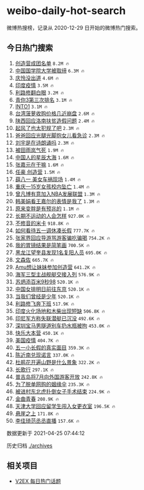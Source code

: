 # weibo-daily-hot-search

微博热搜榜，记录从 2020-12-29 日开始的微博热门搜索。

## 今日热门搜索

<!-- BEGIN -->

1. [创造营成团名单](https://s.weibo.com/weibo?q=%23%E5%88%9B%E9%80%A0%E8%90%A5%E6%88%90%E5%9B%A2%E5%90%8D%E5%8D%95%23&Refer=top) `8.2M 🔥`
1. [中国国学院大学被取缔](https://s.weibo.com/weibo?q=%23%E4%B8%AD%E5%9B%BD%E5%9B%BD%E5%AD%A6%E9%99%A2%E5%A4%A7%E5%AD%A6%E8%A2%AB%E5%8F%96%E7%BC%94%23&Refer=top) `6.3M 🔥`
1. [庆怜没出道](https://s.weibo.com/weibo?q=%E5%BA%86%E6%80%9C%E6%B2%A1%E5%87%BA%E9%81%93&Refer=top) `4.6M 🔥`
1. [印度疫情](https://s.weibo.com/weibo?q=%E5%8D%B0%E5%BA%A6%E7%96%AB%E6%83%85&Refer=top) `3.5M 🔥`
1. [利路修翻白眼](https://s.weibo.com/weibo?q=%E5%88%A9%E8%B7%AF%E4%BF%AE%E7%BF%BB%E7%99%BD%E7%9C%BC&Refer=top) `3.2M 🔥`
1. [青你3第三次排名](https://s.weibo.com/weibo?q=%23%E9%9D%92%E4%BD%A03%E7%AC%AC%E4%B8%89%E6%AC%A1%E6%8E%92%E5%90%8D%23&Refer=top) `3.1M 🔥`
1. [INTO1](https://s.weibo.com/weibo?q=INTO1&Refer=top) `3.1M 🔥`
1. [台湾菠萝收购价格几近崩盘](https://s.weibo.com/weibo?q=%23%E5%8F%B0%E6%B9%BE%E8%8F%A0%E8%90%9D%E6%94%B6%E8%B4%AD%E4%BB%B7%E6%A0%BC%E5%87%A0%E8%BF%91%E5%B4%A9%E7%9B%98%23&Refer=top) `2.6M 🔥`
1. [陕西回应洛南扶贫造假问题](https://s.weibo.com/weibo?q=%23%E9%99%95%E8%A5%BF%E5%9B%9E%E5%BA%94%E6%B4%9B%E5%8D%97%E6%89%B6%E8%B4%AB%E9%80%A0%E5%81%87%E9%97%AE%E9%A2%98%23&Refer=top) `2.4M 🔥`
1. [起风了也太犯规了吧](https://s.weibo.com/weibo?q=%23%E8%B5%B7%E9%A3%8E%E4%BA%86%E4%B9%9F%E5%A4%AA%E7%8A%AF%E8%A7%84%E4%BA%86%E5%90%A7%23&Refer=top) `2.3M 🔥`
1. [爸爸回应光腿光脚抱女儿看急诊](https://s.weibo.com/weibo?q=%23%E7%88%B8%E7%88%B8%E5%9B%9E%E5%BA%94%E5%85%89%E8%85%BF%E5%85%89%E8%84%9A%E6%8A%B1%E5%A5%B3%E5%84%BF%E7%9C%8B%E6%80%A5%E8%AF%8A%23&Refer=top) `2.3M 🔥`
1. [刘宇是在诗朗诵吗](https://s.weibo.com/weibo?q=%23%E5%88%98%E5%AE%87%E6%98%AF%E5%9C%A8%E8%AF%97%E6%9C%97%E8%AF%B5%E5%90%97%23&Refer=top) `2.3M 🔥`
1. [被田雨岚气死](https://s.weibo.com/weibo?q=%23%E8%A2%AB%E7%94%B0%E9%9B%A8%E5%B2%9A%E6%B0%94%E6%AD%BB%23&Refer=top) `1.9M 🔥`
1. [中国人的星辰大海](https://s.weibo.com/weibo?q=%23%E4%B8%AD%E5%9B%BD%E4%BA%BA%E7%9A%84%E6%98%9F%E8%BE%B0%E5%A4%A7%E6%B5%B7%23&Refer=top) `1.6M 🔥`
1. [张嘉元在干嘛](https://s.weibo.com/weibo?q=%23%E5%BC%A0%E5%98%89%E5%85%83%E5%9C%A8%E5%B9%B2%E5%98%9B%23&Refer=top) `1.6M 🔥`
1. [任豪 创造营](https://s.weibo.com/weibo?q=%E4%BB%BB%E8%B1%AA%20%E5%88%9B%E9%80%A0%E8%90%A5&Refer=top) `1.5M 🔥`
1. [薛八一 美女车祸现场](https://s.weibo.com/weibo?q=%E8%96%9B%E5%85%AB%E4%B8%80%20%E7%BE%8E%E5%A5%B3%E8%BD%A6%E7%A5%B8%E7%8E%B0%E5%9C%BA&Refer=top) `1.4M 🔥`
1. [重庆一15岁女孩校内坠亡](https://s.weibo.com/weibo?q=%E9%87%8D%E5%BA%86%E4%B8%8015%E5%B2%81%E5%A5%B3%E5%AD%A9%E6%A0%A1%E5%86%85%E5%9D%A0%E4%BA%A1&Refer=top) `1.4M 🔥`
1. [曾凡博有意加入NBA发展联盟](https://s.weibo.com/weibo?q=%E6%9B%BE%E5%87%A1%E5%8D%9A%E6%9C%89%E6%84%8F%E5%8A%A0%E5%85%A5NBA%E5%8F%91%E5%B1%95%E8%81%94%E7%9B%9F&Refer=top) `1.3M 🔥`
1. [韩美娟看王嘉尔的表情是我了](https://s.weibo.com/weibo?q=%23%E9%9F%A9%E7%BE%8E%E5%A8%9F%E7%9C%8B%E7%8E%8B%E5%98%89%E5%B0%94%E7%9A%84%E8%A1%A8%E6%83%85%E6%98%AF%E6%88%91%E4%BA%86%23&Refer=top) `1.3M 🔥`
1. [原来变胖是有预兆的](https://s.weibo.com/weibo?q=%23%E5%8E%9F%E6%9D%A5%E5%8F%98%E8%83%96%E6%98%AF%E6%9C%89%E9%A2%84%E5%85%86%E7%9A%84%23&Refer=top) `1.1M 🔥`
1. [长期不运动的人会怎样](https://s.weibo.com/weibo?q=%23%E9%95%BF%E6%9C%9F%E4%B8%8D%E8%BF%90%E5%8A%A8%E7%9A%84%E4%BA%BA%E4%BC%9A%E6%80%8E%E6%A0%B7%23&Refer=top) `927.0K 🔥`
1. [不修音的米卡](https://s.weibo.com/weibo?q=%23%E4%B8%8D%E4%BF%AE%E9%9F%B3%E7%9A%84%E7%B1%B3%E5%8D%A1%23&Refer=top) `918.8K 🔥`
1. [如何看待五一调休凑长假](https://s.weibo.com/weibo?q=%23%E5%A6%82%E4%BD%95%E7%9C%8B%E5%BE%85%E4%BA%94%E4%B8%80%E8%B0%83%E4%BC%91%E5%87%91%E9%95%BF%E5%81%87%23&Refer=top) `777.7K 🔥`
1. [张家界回应导游骂游客骗吃骗喝](https://s.weibo.com/weibo?q=%23%E5%BC%A0%E5%AE%B6%E7%95%8C%E5%9B%9E%E5%BA%94%E5%AF%BC%E6%B8%B8%E9%AA%82%E6%B8%B8%E5%AE%A2%E9%AA%97%E5%90%83%E9%AA%97%E5%96%9D%23&Refer=top) `754.2K 🔥`
1. [我的胃镜结果是简笔画](https://s.weibo.com/weibo?q=%23%E6%88%91%E7%9A%84%E8%83%83%E9%95%9C%E7%BB%93%E6%9E%9C%E6%98%AF%E7%AE%80%E7%AC%94%E7%94%BB%23&Refer=top) `700.5K 🔥`
1. [黑龙江望奎县发现1名复阳人员](https://s.weibo.com/weibo?q=%23%E9%BB%91%E9%BE%99%E6%B1%9F%E6%9C%9B%E5%A5%8E%E5%8E%BF%E5%8F%91%E7%8E%B01%E5%90%8D%E5%A4%8D%E9%98%B3%E4%BA%BA%E5%91%98%23&Refer=top) `695.0K 🔥`
1. [文森佐](https://s.weibo.com/weibo?q=%E6%96%87%E6%A3%AE%E4%BD%90&Refer=top) `665.7K 🔥`
1. [Amu想让妹妹参加创造营](https://s.weibo.com/weibo?q=%23Amu%E6%83%B3%E8%AE%A9%E5%A6%B9%E5%A6%B9%E5%8F%82%E5%8A%A0%E5%88%9B%E9%80%A0%E8%90%A5%23&Refer=top) `641.2K 🔥`
1. [海军三型主战舰艇交接入列](https://s.weibo.com/weibo?q=%23%E6%B5%B7%E5%86%9B%E4%B8%89%E5%9E%8B%E4%B8%BB%E6%88%98%E8%88%B0%E8%89%87%E4%BA%A4%E6%8E%A5%E5%85%A5%E5%88%97%23&Refer=top) `576.9K 🔥`
1. [苏炳添百米9秒98](https://s.weibo.com/weibo?q=%23%E8%8B%8F%E7%82%B3%E6%B7%BB%E7%99%BE%E7%B1%B39%E7%A7%9298%23&Refer=top) `520.1K 🔥`
1. [中国女排明日前往东京](https://s.weibo.com/weibo?q=%23%E4%B8%AD%E5%9B%BD%E5%A5%B3%E6%8E%92%E6%98%8E%E6%97%A5%E5%89%8D%E5%BE%80%E4%B8%9C%E4%BA%AC%23&Refer=top) `520.1K 🔥`
1. [当我们曾经是少年](https://s.weibo.com/weibo?q=%23%E5%BD%93%E6%88%91%E4%BB%AC%E6%9B%BE%E7%BB%8F%E6%98%AF%E5%B0%91%E5%B9%B4%23&Refer=top) `520.1K 🔥`
1. [利路修飞奔下班](https://s.weibo.com/weibo?q=%E5%88%A9%E8%B7%AF%E4%BF%AE%E9%A3%9E%E5%A5%94%E4%B8%8B%E7%8F%AD&Refer=top) `517.9K 🔥`
1. [印度火化场地和木柴出现短缺](https://s.weibo.com/weibo?q=%23%E5%8D%B0%E5%BA%A6%E7%81%AB%E5%8C%96%E5%9C%BA%E5%9C%B0%E5%92%8C%E6%9C%A8%E6%9F%B4%E5%87%BA%E7%8E%B0%E7%9F%AD%E7%BC%BA%23&Refer=top) `506.8K 🔥`
1. [印尼军方称失联潜艇已沉没](https://s.weibo.com/weibo?q=%23%E5%8D%B0%E5%B0%BC%E5%86%9B%E6%96%B9%E7%A7%B0%E5%A4%B1%E8%81%94%E6%BD%9C%E8%89%87%E5%B7%B2%E6%B2%89%E6%B2%A1%23&Refer=top) `492.6K 🔥`
1. [深圳宝马男隧道别车扔水瓶被拘](https://s.weibo.com/weibo?q=%E6%B7%B1%E5%9C%B3%E5%AE%9D%E9%A9%AC%E7%94%B7%E9%9A%A7%E9%81%93%E5%88%AB%E8%BD%A6%E6%89%94%E6%B0%B4%E7%93%B6%E8%A2%AB%E6%8B%98&Refer=top) `453.0K 🔥`
1. [快乐大本营](https://s.weibo.com/weibo?q=%E5%BF%AB%E4%B9%90%E5%A4%A7%E6%9C%AC%E8%90%A5&Refer=top) `450.1K 🔥`
1. [美国疫情](https://s.weibo.com/weibo?q=%E7%BE%8E%E5%9B%BD%E7%96%AB%E6%83%85&Refer=top) `404.7K 🔥`
1. [五一小长假的真实面目](https://s.weibo.com/weibo?q=%23%E4%BA%94%E4%B8%80%E5%B0%8F%E9%95%BF%E5%81%87%E7%9A%84%E7%9C%9F%E5%AE%9E%E9%9D%A2%E7%9B%AE%23&Refer=top) `359.3K 🔥`
1. [陈近南兑现诺言](https://s.weibo.com/weibo?q=%E9%99%88%E8%BF%91%E5%8D%97%E5%85%91%E7%8E%B0%E8%AF%BA%E8%A8%80&Refer=top) `337.0K 🔥`
1. [杜鹃花开遍山野是什么景象](https://s.weibo.com/weibo?q=%E6%9D%9C%E9%B9%83%E8%8A%B1%E5%BC%80%E9%81%8D%E5%B1%B1%E9%87%8E%E6%98%AF%E4%BB%80%E4%B9%88%E6%99%AF%E8%B1%A1&Refer=top) `322.2K 🔥`
1. [长歌行](https://s.weibo.com/weibo?q=%E9%95%BF%E6%AD%8C%E8%A1%8C&Refer=top) `297.1K 🔥`
1. [普吉岛将7月向外国游客开放](https://s.weibo.com/weibo?q=%23%E6%99%AE%E5%90%89%E5%B2%9B%E5%B0%867%E6%9C%88%E5%90%91%E5%A4%96%E5%9B%BD%E6%B8%B8%E5%AE%A2%E5%BC%80%E6%94%BE%23&Refer=top) `242.8K 🔥`
1. [为了脱单网购的姻缘伞](https://s.weibo.com/weibo?q=%23%E4%B8%BA%E4%BA%86%E8%84%B1%E5%8D%95%E7%BD%91%E8%B4%AD%E7%9A%84%E5%A7%BB%E7%BC%98%E4%BC%9E%23&Refer=top) `235.3K 🔥`
1. [被进村东北虎扑倒女子手术结束](https://s.weibo.com/weibo?q=%23%E8%A2%AB%E8%BF%9B%E6%9D%91%E4%B8%9C%E5%8C%97%E8%99%8E%E6%89%91%E5%80%92%E5%A5%B3%E5%AD%90%E6%89%8B%E6%9C%AF%E7%BB%93%E6%9D%9F%23&Refer=top) `224.9K 🔥`
1. [金曲青春](https://s.weibo.com/weibo?q=%E9%87%91%E6%9B%B2%E9%9D%92%E6%98%A5&Refer=top) `208.9K 🔥`
1. [天津大学回应留学生闯入女更衣室](https://s.weibo.com/weibo?q=%23%E5%A4%A9%E6%B4%A5%E5%A4%A7%E5%AD%A6%E5%9B%9E%E5%BA%94%E7%95%99%E5%AD%A6%E7%94%9F%E9%97%AF%E5%85%A5%E5%A5%B3%E6%9B%B4%E8%A1%A3%E5%AE%A4%23&Refer=top) `196.5K 🔥`
1. [悬崖之上](https://s.weibo.com/weibo?q=%E6%82%AC%E5%B4%96%E4%B9%8B%E4%B8%8A&Refer=top) `171.8K 🔥`
1. [李佳琦范丞丞直播](https://s.weibo.com/weibo?q=%E6%9D%8E%E4%BD%B3%E7%90%A6%E8%8C%83%E4%B8%9E%E4%B8%9E%E7%9B%B4%E6%92%AD&Refer=top) `157.6K 🔥`

数据更新于 2021-04-25 07:44:12

<!-- END -->

历史归档 [./archives](./archives)

## 相关项目

- [V2EX 每日热门话题](https://github.com/boojack/v2ex-daily-hot-topic)

